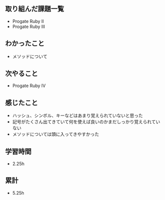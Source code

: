 ## 取り組んだ課題一覧
- Progate Ruby Ⅱ
- Progate Ruby Ⅲ

## わかったこと
- メソッドについて

## 次やること
- Progate Ruby Ⅳ

## 感じたこと
- ハッシュ、シンボル、キーなどはあまり覚えられていないと思った
- 記号がたくさん出てきていて何を使えば良いのかまだしっかり覚えられていない
- メソッドについては頭に入ってきやすかった

## 学習時間
- 2.25h

## 累計
- 5.25h
